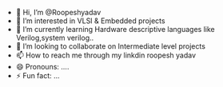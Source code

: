 - 👋 Hi, I’m @Roopeshyadav
- 👀 I’m interested in VLSI & Embedded projects
- 🌱 I’m currently learning Hardware descriptive languages like Verilog,system verilog..
- 💞️ I’m looking to collaborate on Intermediate level projects
- 📫 How to reach me through my linkdin roopesh yadav
- 😄 Pronouns: ....
- ⚡ Fun fact: ...

<!---
Roopeshbyte/Roopeshbyte is a ✨ special ✨ repository because its `README.md` (this file) appears on your GitHub profile.
You can click the Preview link to take a look at your changes.
--->

